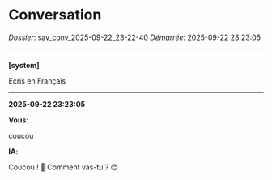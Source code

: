 # Conversation
_Dossier_: sav_conv_2025-09-22_23-22-40
_Démarrée_: 2025-09-22 23:23:05

---

###   
**[system]**


Ecris en Français


---
**2025-09-22 23:23:05**

**Vous**:

coucou

**IA**:

Coucou ! 👋  Comment vas-tu ? 😊
